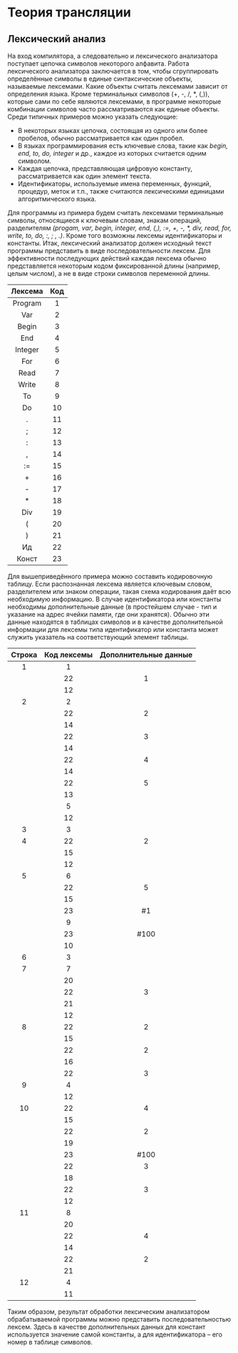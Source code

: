 # Теория трансляции
## Лексический анализ


На вход компилятора, а следовательно и лексического анализатора поступает цепочка символов некоторого алфавита. Работа лексического анализатора заключается в том, чтобы сгруппировать определённые символы в единые синтаксические объекты, называемые лексемами. Какие объекты считать лексемами зависит от определения языка. Кроме терминальных символов (+, -, /, \*, (,)), которые сами по себе являются лексемами, в программе некоторые комбинации символов часто рассматриваются как единые объекты. Среди типичных примеров можно указать следующие:

* В некоторых языках цепочка, состоящая из одного или более пробелов, обычно рассматривается как один пробел.
* В языках программирования есть ключевые слова, такие как *begin, епd, to, do, integer* и др., каждое из которых считается одним символом.
* Каждая  цепочка, представляющая  цифровую  константу, рассматривается как один элемент текста.
* Идентификаторы, используемые имена переменных, функций, процедур, меток и т.п., также считаются лексическими единицами алгоритмического языка.

Для программы из примера будем считать лексемами терминальные символы, относящиеся к ключевым словам, знакам операций, разделителям *(ргоgam, vаг, begin, integer, end, (,), :=, +, -, \*, div, rеad, for, write, tо, do, :, ; , .)*. Кроме того возможны лексемы идентификаторы и константы.
Итак, лексический анализатор должен исходный текст программы представить в виде последовательности лексем. Для эффективности последующих действий каждая лексема обычно представляется некоторым кодом фиксированной длины (например, целым числом), а не в виде строки символов переменной длины.

| Лексема  | Код |
| :------: | :--:|
| Program  | 1 |
| Var  | 2 |
| Begin  | 3 |
| End  | 4 |
| Integer  | 5 |
| For  | 6 |
| Read  | 7 |
| Write  | 8 |
| To  | 9 |
| Do  | 10 |
| .  | 11 |
| ;  | 12 |
| :  | 13 |
| ,  | 14 |
| :=  | 15 |
| +  | 16 |
| -  | 17 |
| *  | 18 |
| Div  | 19 |
| (  | 20 |
| )  | 21 |
| Ид  | 22 |
| Конст  | 23 |

Для вышеприведённого примера можно составить кодировочную таблицу. Если распознанная лексема является ключевым словом, разделителем или знаком операции, такая схема кодирования даёт всю необходимую информацию. В случае идентификатора или константы необходимы дополнительные данные (в простейшем случае - тип и указание на адрес ячейки памяти, где они хранятся). Обычно эти данные находятся в таблицах символов и в качестве дополнительной информации для лексемы типа идентификатор или константа может служить указатель на соответствующий элемент таблицы.

| Строка  | Код лексемы  | Дополнительные данные |
|:-------------:|:---------------:| :------------:|
| 1     | 1   |   |
|       | 22  | 1 |
|       | 12  |   |
| 2     | 2   |   |
|       | 22  | 2 |
|       | 14  |   |
|       | 22  | 3 |
|       | 14  |   |
|       | 22  | 4 |
|       | 14  |   |
|       | 22  | 5 |
|       | 13  |   |
|       | 5   |   |
|       | 12  |   |
| 3     | 3   |   |
| 4     | 22  | 2 |
|       | 15  |   |
|       | 12  |   |
| 5     | 6   |   |
|       | 22  | 5 |
|       | 15  |   |
|       | 23  | #1|
|       | 9   |   |
|       | 23  | #100|
|       | 10  |   |
| 6     | 3   |   |
| 7     | 7   |   |
|       | 20  |   |
|       | 22  | 3 |
|       | 21  |   |
|       | 12  |   |
| 8     | 22  | 2 |
|       | 15  |   |
|       | 22  | 2 |
|       | 16  |   |
|       | 22  | 3 |
| 9     | 4   |   |
|       | 12  |   |
| 10    | 22  | 4 |
|       | 15  |   |
|       | 22  | 2 |
|       | 19  |   |
|       | 23  | #100|
|       | 22  | 3 |
|       | 18  |   |
|       | 22  | 3 |
|       | 12  |   |
| 11    | 8   |   |
|       | 20  |   |
|       | 22  | 4 |
|       | 14  |   |
|       | 22  | 2 |
|       | 21  |   |
| 12    | 4   |   |
|       | 11  |   |

Таким образом, результат обработки лексическим анализатором обрабатываемой программы можно представить последовательностью лексем. Здесь в качестве дополнительных данных для констант используется значение самой константы, а для идентификатора – его номер в таблице символов.
